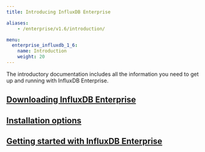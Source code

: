 ```yaml
---
title: Introducing InfluxDB Enterprise

aliases:
    - /enterprise/v1.6/introduction/

menu:
  enterprise_influxdb_1_6:
    name: Introduction
    weight: 20
---
```


The introductory documentation includes all the information you need to get up
and running with InfluxDB Enterprise.


## [Downloading InfluxDB Enterprise](/enterprise_influxdb/v1.6/introduction/download/)

## [Installation options](/enterprise_influxdb/v1.6/introduction/installation_guidelines/)

## [Getting started with InfluxDB Enterprise](/enterprise_influxdb/v1.6/introduction/getting-started/)
